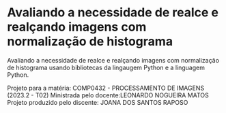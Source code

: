 # Avaliando a necessidade de realce e realçando imagens com normalização de histograma

Avaliando a necessidade de realce e realçando imagens com normalização de histograma usando bibliotecas da lingaugem Python e a linguagem Python. 

Projeto para a matéria: COMP0432 - PROCESSAMENTO DE IMAGENS (2023.2 - T02)
Ministrada pelo docente:LEONARDO NOGUEIRA MATOS
Projeto produzido pelo discente: JOANA DOS SANTOS RAPOSO

